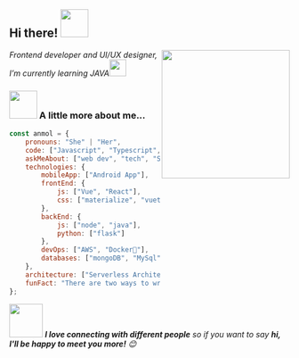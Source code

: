 <h2>Hi there! <img src="https://media.giphy.com/media/12oufCB0MyZ1Go/giphy.gif" width="50"></h2>
<img align='right' src="https://media3.giphy.com/media/scZPhLqaVOM1qG4lT9/giphy.gif" width="230">
<p><em>Frontend developer and UI/UX designer,  I’m currently learning JAVA<img src="https://media.giphy.com/media/WUlplcMpOCEmTGBtBW/giphy.gif" width="30"> 
</em></p>



### <img src="https://media.giphy.com/media/VgCDAzcKvsR6OM0uWg/giphy.gif" width="50"> A little more about me...  

```Javascript
const anmol = {
    pronouns: "She" | "Her",
    code: ["Javascript", "Typescript", "React", "JAVA", "Sringboot"],
    askMeAbout: ["web dev", "tech", "Sci-fi", "photography"],
    technologies: {
        mobileApp: ["Android App"],
        frontEnd: {
            js: ["Vue", "React"],
            css: ["materialize", "vuetify", "bootstrap"]
        },
        backEnd: {
            js: ["node", "java"],
            python: ["flask"]
        },
        devOps: ["AWS", "Docker🐳"],
        databases: ["mongoDB", "MySql", "sqlite"]
    },
    architecture: ["Serverless Architecture", "Progressive web applications"],
    funFact: "There are two ways to write error-free programs; only the third one works"
};
```

<img src="https://media.giphy.com/media/LnQjpWaON8nhr21vNW/giphy.gif" width="60"> <em><b>I love connecting with different people</b> so if you want to say <b>hi, I'll be happy to meet you more!</b> 😊</em>


